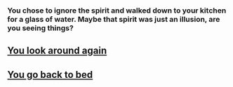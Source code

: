 ### **You chose to ignore the spirit and walked down to your kitchen for a glass of water. Maybe that spirit was just an illusion, are you seeing things?**

## [You look around again](../situations/look-around.md)
## [You go back to bed](../situations/END-next-morning.md)

